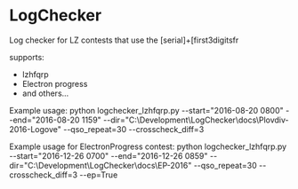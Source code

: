 # LogChecker
Log checker for LZ contests that use the [serial]+[first3digitsfr

supports:
- lzhfqrp
- Electron progress
- and others...


Example usage:
python logchecker_lzhfqrp.py --start="2016-08-20 0800" --end="2016-08-20 1159" --dir="C:\Development\LogChecker\docs\Plovdiv-2016-Logove" --qso_repeat=30 --crosscheck_diff=3


Example usage for ElectronProgress contest:
python logchecker_lzhfqrp.py --start="2016-12-26 0700" --end="2016-12-26 0859" --dir="C:\Development\LogChecker\docs\EP-2016" --qso_repeat=30 --crosscheck_diff=3 --ep=True